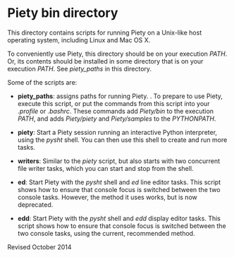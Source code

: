 
Piety bin directory
=====================

This directory contains scripts for running Piety on a Unix-like host
operating system, including Linux and Mac OS X.

To conveniently use Piety, this directory should be on your execution
*PATH*.  Or, its contents should be installed in some directory that
is on your execution *PATH*.  See *piety_paths* in this directory.

Some of the scripts are:
  
- **piety_paths**: assigns paths for running Piety.  .  To prepare to
 use Piety, execute this script, or put the commands from this script
 into your *.profile* or *.bashrc*.  These commands add *Piety/bin* to
 the execution *PATH*, and adds *Piety/piety* and *Piety/samples* to
 the *PYTHONPATH*.

- **piety**: Start a Piety session running an interactive Python
 interpreter, using the *pysht* shell.  You can then use this shell to create
 and run more tasks.

- **writers**: Similar to the *piety* script, but also starts with
    two concurrent file writer tasks, which you can start and stop
    from the shell.

- **ed**: Start Piety with the *pysht* shell and *ed* line editor
    tasks.  This script shows how to ensure that console focus is
    switched between the two console tasks.  However, the method it
    uses works, but is now deprecated.

- **edd**: Start Piety with the *pysht* shell and *edd* display editor
    tasks.  This script shows how to ensure that console focus is
    switched between the two console tasks, using the current,
    recommended method.

Revised October 2014
